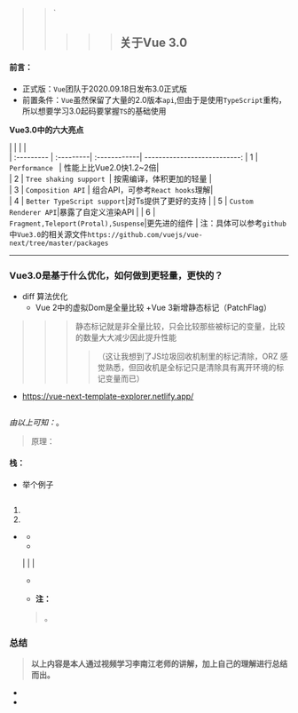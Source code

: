 
> > `
> >
> > > > > ## 关于Vue 3.0
#### 前言：
 * 正式版：`Vue`团队于2020.09.18日发布3.0正式版
 * 前置条件：`Vue`虽然保留了大量的2.0版本`api`,但由于是使用`TypeScript`重构，所以想要学习3.0起码要掌握`TS`的基础使用

  **Vue3.0中的六大亮点**

  |   |     |     |               
  | :--------- | :---------| :------------| ---------------------------: 
  | 1 |   `Performance `    |  性能上比Vue2.0快1.2~2倍|     
  | 2 |   `Tree shaking support `|   按需编译，体积更加的轻量  |                      
  | 3 |   `Composition API`    |  组合API，可参考`React hooks`理解|     
  | 4 | `Better TypeScript support`|对Ts提供了更好的支持 | 
  | 5 | `Custom Renderer API`|暴露了自定义渲染API | 
  | 6 | `Fragment,Teleport(Protal),Suspense`|更先进的组件 | 
注：具体可以参考`github`中`Vue3.0`的相关源文件`https://github.com/vuejs/vue-next/tree/master/packages`
***
   ###  Vue3.0是基于什么优化，如何做到更轻量，更快的？
- diff 算法优化  
    + Vue 2中的虚拟Dom是全量比较
    +Vue 3新增静态标记（PatchFlag）
>>> 静态标记就是非全量比较，只会比较那些被标记的变量，比较的数量大大减少因此提升性能
>>>>（这让我想到了JS垃圾回收机制里的标记清除，ORZ 感觉熟悉，但回收机是全标记只是清除具有离开环境的标记变量而已）
- https://vue-next-template-explorer.netlify.app/
> 
>>

```

```
         
*由以上可知：*。

>原理：
#### **栈**：
  >  
  >> 
  - 举个例子
  ```

  ```
  1. 
  2. 
- 
   > 
    - 
    -  
   > 


    | | | 
   > 
  - 

  - **注：**
   > 。


   > 
### 总结
> **以上内容是本人通过视频学习李南江老师的讲解，加上自己的理解进行总结而出。**

-  
-  